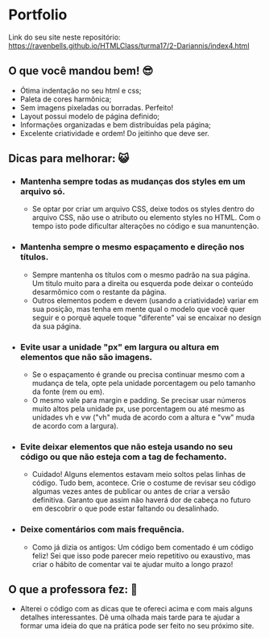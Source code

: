 # Portfolio

Link do seu site neste repositório: https://ravenbells.github.io/HTMLClass/turma17/2-Dariannis/index4.html

## O que você mandou bem! 😎️

* Ótima indentação no seu html e css;
* Paleta de cores harmônica;
* Sem imagens pixeladas ou borradas. Perfeito!
* Layout possui modelo de página definido;
* Informações organizadas e bem distribuídas pela página;
* Excelente criatividade e ordem! Do jeitinho que deve ser.

## Dicas para melhorar: 😺️

* ### Mantenha sempre todas as mudanças dos styles em um arquivo só.
	- Se optar por criar um arquivo CSS, deixe todos os styles dentro do arquivo CSS, não use o atributo ou elemento styles no HTML. Com o tempo isto pode dificultar alterações no código e sua manuntenção.

* ### Mantenha sempre o mesmo espaçamento e direção nos títulos.
	- Sempre mantenha os títulos com o mesmo padrão na sua página. Um titulo muito para a direita ou esquerda pode deixar o conteúdo desarmômico com o restante da página.
	- Outros elementos podem e devem (usando a criatividade) variar em sua posição, mas tenha em mente qual o modelo que você quer seguir e o porquê aquele toque "diferente" vai se encaixar no design da sua página.
	
* ### Evite usar a unidade "px" em largura ou altura em elementos que não são imagens.
	- Se o espaçamento é grande ou precisa continuar mesmo com a mudança de tela, opte pela unidade porcentagem ou pelo tamanho da fonte (rem ou em).
	- O mesmo vale para margin e padding. Se precisar usar números muito altos pela unidade px, use porcentagem ou até mesmo as unidades vh e vw ("vh" muda de acordo com a altura e "vw" muda de acordo com a largura).
	
* ### Evite deixar elementos que não esteja usando no seu código ou que não esteja com a tag de fechamento.
    - Cuidado! Alguns elementos estavam meio soltos pelas linhas de código. Tudo bem, acontece. Crie o costume de revisar seu código algumas vezes antes de publicar ou antes de criar a versão definitiva. Garanto que assim não haverá dor de cabeça no futuro em descobrir o que pode estar faltando ou desalinhado.
    
* ### Deixe comentários com mais frequência.
    - Como já dizia os antigos: Um código bem comentado é um código feliz! Sei que isso pode parecer meio repetitivo ou exaustivo, mas criar o hábito de comentar vai te ajudar muito a longo prazo! 
    
## O que a professora fez: 🤍️

* Alterei o código com as dicas que te ofereci acima e com mais alguns detalhes interessantes. Dê uma olhada mais tarde para te ajudar a formar uma ideia do que na prática pode ser feito no seu próximo site. 
